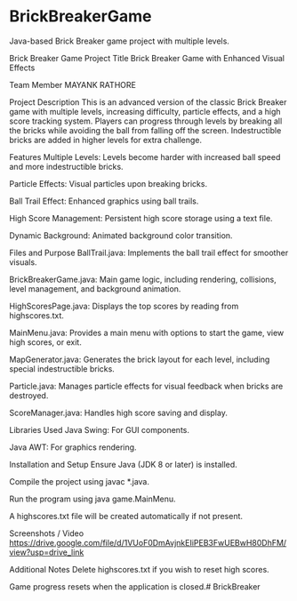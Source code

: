 # BrickBreakerGame
Java-based Brick Breaker game project with multiple levels.

Brick Breaker Game
Project Title
Brick Breaker Game with Enhanced Visual Effects

Team Member
MAYANK RATHORE

Project Description
This is an advanced version of the classic Brick Breaker game with multiple levels, increasing difficulty, particle effects, and a high score tracking system. Players can progress through levels by breaking all the bricks while avoiding the ball from falling off the screen. Indestructible bricks are added in higher levels for extra challenge.

Features
Multiple Levels: Levels become harder with increased ball speed and more indestructible bricks.

Particle Effects: Visual particles upon breaking bricks.

Ball Trail Effect: Enhanced graphics using ball trails.

High Score Management: Persistent high score storage using a text file.

Dynamic Background: Animated background color transition.

Files and Purpose
BallTrail.java: Implements the ball trail effect for smoother visuals.

BrickBreakerGame.java: Main game logic, including rendering, collisions, level management, and background animation.

HighScoresPage.java: Displays the top scores by reading from highscores.txt.

MainMenu.java: Provides a main menu with options to start the game, view high scores, or exit.

MapGenerator.java: Generates the brick layout for each level, including special indestructible bricks.

Particle.java: Manages particle effects for visual feedback when bricks are destroyed.

ScoreManager.java: Handles high score saving and display.

Libraries Used
Java Swing: For GUI components.

Java AWT: For graphics rendering.

Installation and Setup
Ensure Java (JDK 8 or later) is installed.

Compile the project using javac *.java.

Run the program using java game.MainMenu.

A highscores.txt file will be created automatically if not present.

Screenshots / Video
https://drive.google.com/file/d/1VUoF0DmAvjnkEIiPEB3FwUEBwH80DhFM/view?usp=drive_link

Additional Notes
Delete highscores.txt if you wish to reset high scores.

Game progress resets when the application is closed.# BrickBreaker
